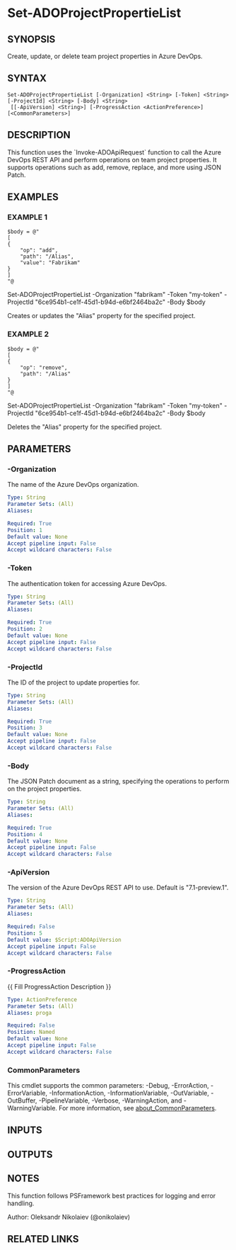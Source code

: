 ﻿---
external help file: ado.core-help.xml
Module Name: ado.core
online version:
schema: 2.0.0
---

# Set-ADOProjectPropertieList

## SYNOPSIS
Create, update, or delete team project properties in Azure DevOps.

## SYNTAX

```
Set-ADOProjectPropertieList [-Organization] <String> [-Token] <String> [-ProjectId] <String> [-Body] <String>
 [[-ApiVersion] <String>] [-ProgressAction <ActionPreference>] [<CommonParameters>]
```

## DESCRIPTION
This function uses the \`Invoke-ADOApiRequest\` function to call the Azure DevOps REST API and perform operations on team project properties.
It supports operations such as add, remove, replace, and more using JSON Patch.

## EXAMPLES

### EXAMPLE 1
```
$body = @"
[
{
    "op": "add",
    "path": "/Alias",
    "value": "Fabrikam"
}
]
"@
```

Set-ADOProjectPropertieList -Organization "fabrikam" -Token "my-token" -ProjectId "6ce954b1-ce1f-45d1-b94d-e6bf2464ba2c" -Body $body

Creates or updates the "Alias" property for the specified project.

### EXAMPLE 2
```
$body = @"
[
{
    "op": "remove",
    "path": "/Alias"
}
]
"@
```

Set-ADOProjectPropertieList -Organization "fabrikam" -Token "my-token" -ProjectId "6ce954b1-ce1f-45d1-b94d-e6bf2464ba2c" -Body $body

Deletes the "Alias" property for the specified project.

## PARAMETERS

### -Organization
The name of the Azure DevOps organization.

```yaml
Type: String
Parameter Sets: (All)
Aliases:

Required: True
Position: 1
Default value: None
Accept pipeline input: False
Accept wildcard characters: False
```

### -Token
The authentication token for accessing Azure DevOps.

```yaml
Type: String
Parameter Sets: (All)
Aliases:

Required: True
Position: 2
Default value: None
Accept pipeline input: False
Accept wildcard characters: False
```

### -ProjectId
The ID of the project to update properties for.

```yaml
Type: String
Parameter Sets: (All)
Aliases:

Required: True
Position: 3
Default value: None
Accept pipeline input: False
Accept wildcard characters: False
```

### -Body
The JSON Patch document as a string, specifying the operations to perform on the project properties.

```yaml
Type: String
Parameter Sets: (All)
Aliases:

Required: True
Position: 4
Default value: None
Accept pipeline input: False
Accept wildcard characters: False
```

### -ApiVersion
The version of the Azure DevOps REST API to use.
Default is "7.1-preview.1".

```yaml
Type: String
Parameter Sets: (All)
Aliases:

Required: False
Position: 5
Default value: $Script:ADOApiVersion
Accept pipeline input: False
Accept wildcard characters: False
```

### -ProgressAction
{{ Fill ProgressAction Description }}

```yaml
Type: ActionPreference
Parameter Sets: (All)
Aliases: proga

Required: False
Position: Named
Default value: None
Accept pipeline input: False
Accept wildcard characters: False
```

### CommonParameters
This cmdlet supports the common parameters: -Debug, -ErrorAction, -ErrorVariable, -InformationAction, -InformationVariable, -OutVariable, -OutBuffer, -PipelineVariable, -Verbose, -WarningAction, and -WarningVariable. For more information, see [about_CommonParameters](http://go.microsoft.com/fwlink/?LinkID=113216).

## INPUTS

## OUTPUTS

## NOTES
This function follows PSFramework best practices for logging and error handling.

Author: Oleksandr Nikolaiev (@onikolaiev)

## RELATED LINKS
